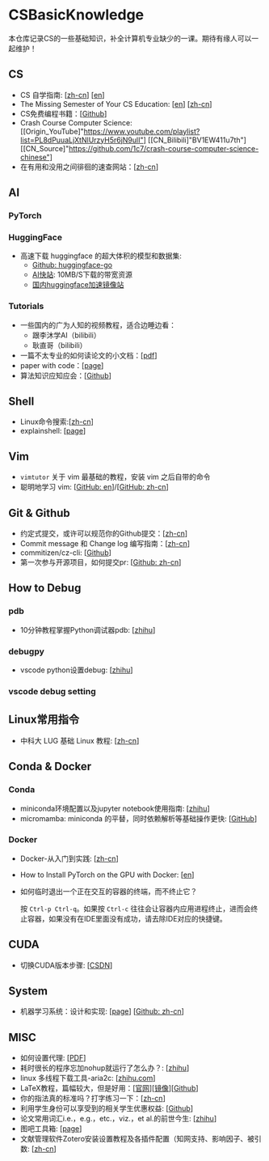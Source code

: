 # CSBasicKnowledge
本仓库记录CS的一些基础知识，补全计算机专业缺少的一课。期待有缘人可以一起维护！

## CS
- CS 自学指南: [[zh-cn](https://github.com/PKUFlyingPig/cs-self-learning)] [[en](https://github.com/PKUFlyingPig/Self-learning-Computer-Science)]
- The Missing Semester of Your CS Education: [[en](https://missing.csail.mit.edu/)] [[zh-cn](https://missing-semester-cn.github.io/)]
- CS免费编程书籍：\[[Github](https://github.com/yinhonggen/free-programming-books-zh_CN)\]
- Crash Course Computer Science: [[Origin_YouTube]"https://www.youtube.com/playlist?list=PL8dPuuaLjXtNlUrzyH5r6jN9ulI"] [[CN_Bilibili]"BV1EW411u7th"] [[CN_Source]"https://github.com/1c7/crash-course-computer-science-chinese"]
- 在有用和没用之间徘徊的速查网站：\[[zh-cn](https://quickref.cn/)\]

## AI

### PyTorch
### HuggingFace

- 高速下载 huggingface 的超大体积的模型和数据集:
  - [Github: huggingface-go](https://github.com/xieincz/huggingface-go)
  - [AI快站](https://aifasthub.com/): 10MB/S下载的带宽资源
  - [国内huggingface加速镜像站](https://hf-mirror.com)

### Tutorials

- 一些国内的广为人知的视频教程，适合边睡边看：
  - 跟李沐学AI（bilibili）
  - 耿直哥（bilibili）
- 一篇不太专业的如何读论文的小文档：\[[pdf](./论文粗读攻略.md)\]
- paper with code：[[page](https://paperswithcode.com/)]
- 算法知识应知应会：[[Github](https://github.com/nosuggest/Reflection_Summary)]

## Shell

- Linux命令搜索:[[zh-cn](https://jaywcjlove.gitee.io/linux-command/)]
- explainshell: [[page](https://explainshell.com/)]

## Vim

- `vimtutor` 关于 vim 最基础的教程，安装 vim 之后自带的命令
- 聪明地学习 vim: [[GitHub: en](https://github.com/iggredible/Learn-Vim)]/[[GitHub: zh-cn](https://github.com/wsdjeg/Learn-Vim_zh_cn/tree/88c823118735d1a39c3e04451304c1c2c91a5ac3)]

## Git & Github
- 约定式提交，或许可以规范你的Github提交：\[[zh-cn](https://www.conventionalcommits.org/zh-hans/v1.0.0/)\]
- Commit message 和 Change log 编写指南：[[zh-cn](https://ruanyifeng.com/blog/2016/01/commit_message_change_log.html)]
- commitizen/cz-cli: [[Github](https://github.com/commitizen/cz-cli)]
- 第一次参与开源项目，如何提交pr: [[Github: zh-cn](https://github.com/firstcontributions/first-contributions/blob/main/translations/README.zh-cn.md)]

## How to Debug
### pdb
- 10分钟教程掌握Python调试器pdb: [[zhihu](https://zhuanlan.zhihu.com/p/37294138)]
### debugpy
- vscode python设置debug: [[zhihu](https://www.zhihu.com/question/35022733/answer/3178874019)]

### vscode debug setting

## Linux常用指令

- 中科大 LUG 基础 Linux 教程: [[zh-cn](https://101.lug.ustc.edu.cn/)]

## Conda & Docker
### Conda
- miniconda环境配置以及jupyter notebook使用指南: [[zhihu](https://zhuanlan.zhihu.com/p/449750184)]
- micromamba: miniconda 的平替，同时依赖解析等基础操作更快: [[GitHub](https://github.com/mamba-org/mamba)]

### Docker
- Docker-从入门到实践: [[zh-cn](https://docker-practice.github.io/zh-cn/)]
- How to Install PyTorch on the GPU with Docker: [[en](https://saturncloud.io/blog/how-to-install-pytorch-on-the-gpu-with-docker/)]
- 如何临时退出一个正在交互的容器的终端，而不终止它？
  
  按 `Ctrl-p Ctrl-q`。如果按 `Ctrl-c` 往往会让容器内应用进程终止，进而会终止容器，如果没有在IDE里面没有成功，请去除IDE对应的快捷键。

## CUDA
- 切换CUDA版本步骤: [[CSDN](https://blog.csdn.net/u013905398/article/details/103799621)]

## System
- 机器学习系统：设计和实现: [[page](https://openmlsys.github.io/)] [[Github: zh-cn](https://github.com/openmlsys/openmlsys-zh)]
## MISC
- 如何设置代理: [[PDF](./如何设置代理.pdf)]
- 耗时很长的程序忘加nohup就运行了怎么办？: [[zhihu](https://www.zhihu.com/question/586298694/answer/2991647868)]
- linux 多线程下载工具-aria2c: [[zhihu.com](https://zhuanlan.zhihu.com/p/637294044)]
- LaTeX教程，篇幅较大，但是好用：\[[官网](https://ctan.org/tex-archive/info/lshort/chinese)\]\[[镜像](http://mirrors.cqu.edu.cn/CTAN/info/lshort/chinese/lshort-zh-cn.pdf)\]\[[Github](https://github.com/CTeX-org/lshort-zh-cn)\]
- 你的指法真的标准吗？打字练习一下：\[[zh-cn](https://qwerty.kaiyi.cool/)\]
- 利用学生身份可以享受到的相关学生优惠权益: [[Github](https://github.com/ivmm/Student-resources)]
- 论文常用词汇i.e.，e.g.，etc.，viz.，et al.的前世今生: [[zhihu](https://zhuanlan.zhihu.com/p/63640148)]
- 图吧工具箱: [[page](http://www.tbtool.cn/)]
- 文献管理软件Zotero安装设置教程及各插件配置（知网支持、影响因子、被引数: [[zh-cn](https://www.starryfk.com/tec/zotero-settings-and-plugins-for-literature-management-software.html)]
